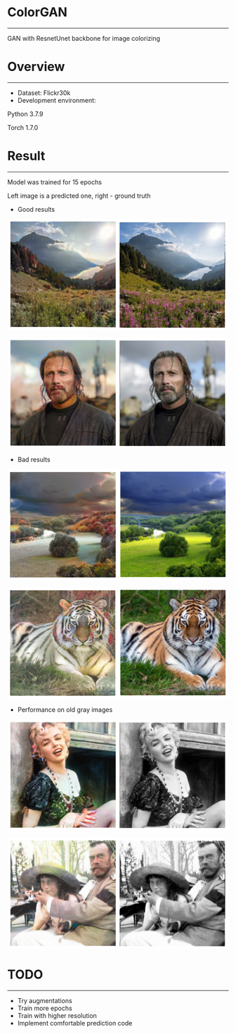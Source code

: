 # ColorGAN
***
 GAN with ResnetUnet backbone for image colorizing

# Overview
***
- Dataset: Flickr30k
- Development environment:

Python 3.7.9

Torch 1.7.0

# Result
***
Model was trained for 15 epochs

Left image is a predicted one, right - ground truth
- Good results

![alt](./img/example3.png)

![alt](./img/example2.png)

- Bad results

![alt](./img/example1.png)

![alt](./img/example6.png)

- Performance on old gray images

![alt](./img/example4.png)

![alt](./img/example5.png)


# TODO

***
- Try augmentations
- Train more epochs
- Train with higher resolution
- Implement comfortable prediction code
